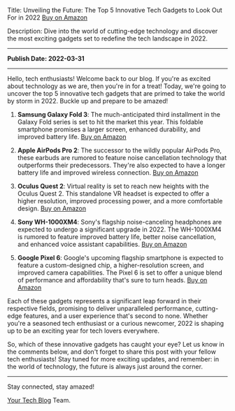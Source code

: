  Title: Unveiling the Future: The Top 5 Innovative Tech Gadgets to Look Out For in 2022 [Buy on Amazon](https://amzn.to/3LRbKnC)

Description: Dive into the world of cutting-edge technology and discover the most exciting gadgets set to redefine the tech landscape in 2022.

---

**Publish Date: 2022-03-31**

---

Hello, tech enthusiasts! Welcome back to our blog. If you're as excited about technology as we are, then you're in for a treat! Today, we're going to uncover the top 5 innovative tech gadgets that are primed to take the world by storm in 2022. Buckle up and prepare to be amazed!

1. **Samsung Galaxy Fold 3**: The much-anticipated third installment in the Galaxy Fold series is set to hit the market this year. This foldable smartphone promises a larger screen, enhanced durability, and improved battery life. [Buy on Amazon](https://amzn.to/3LRbKnC)

2. **Apple AirPods Pro 2**: The successor to the wildly popular AirPods Pro, these earbuds are rumored to feature noise cancellation technology that outperforms their predecessors. They're also expected to have a longer battery life and improved wireless connection. [Buy on Amazon](https://amzn.to/3LRbKnC)

3. **Oculus Quest 2**: Virtual reality is set to reach new heights with the Oculus Quest 2. This standalone VR headset is expected to offer a higher resolution, improved processing power, and a more comfortable design. [Buy on Amazon](https://amzn.to/3LRbKnC)

4. **Sony WH-1000XM4**: Sony's flagship noise-canceling headphones are expected to undergo a significant upgrade in 2022. The WH-1000XM4 is rumored to feature improved battery life, better noise cancellation, and enhanced voice assistant capabilities. [Buy on Amazon](https://amzn.to/3LRbKnC)

5. **Google Pixel 6**: Google's upcoming flagship smartphone is expected to feature a custom-designed chip, a higher-resolution screen, and improved camera capabilities. The Pixel 6 is set to offer a unique blend of performance and affordability that's sure to turn heads. [Buy on Amazon](https://amzn.to/3LRbKnC)

Each of these gadgets represents a significant leap forward in their respective fields, promising to deliver unparalleled performance, cutting-edge features, and a user experience that's second to none. Whether you're a seasoned tech enthusiast or a curious newcomer, 2022 is shaping up to be an exciting year for tech lovers everywhere.

So, which of these innovative gadgets has caught your eye? Let us know in the comments below, and don't forget to share this post with your fellow tech enthusiasts! Stay tuned for more exciting updates, and remember: in the world of technology, the future is always just around the corner.

---

Stay connected, stay amazed!

[Your Tech Blog](https://yourtechblog.com) Team.